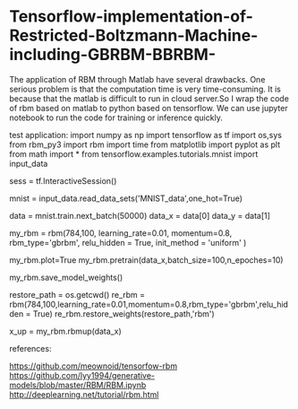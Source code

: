 # Tensorflow-implementation-of-Restricted-Boltzmann-Machine-including-GBRBM-BBRBM-
The application of RBM through Matlab have several drawbacks. One serious problem is that the computation time is very time-consuming. It is because that the matlab is difficult to run in cloud server.So I wrap the code of rbm based on matlab to python based on tensorflow. We can use jupyter notebook to run the code for training or inference quickly.

test application:
  import numpy as np
  import tensorflow as tf
  import os,sys
  from rbm_py3 import rbm
  import time
  from matplotlib import pyplot as plt
  from math import *
  from tensorflow.examples.tutorials.mnist import input_data

  sess = tf.InteractiveSession()

  mnist = input_data.read_data_sets('MNIST_data',one_hot=True)

  data = mnist.train.next_batch(50000)
  data_x = data[0]
  data_y = data[1]

  my_rbm = rbm(784,100,
             learning_rate=0.01,
             momentum=0.8,
             rbm_type='gbrbm',
             relu_hidden = True,
             init_method = 'uniform'
             )

  my_rbm.plot=True
  my_rbm.pretrain(data_x,batch_size=100,n_epoches=10)
  
  my_rbm.save_model_weights()

  restore_path = os.getcwd()
  re_rbm = rbm(784,100,learning_rate=0.01,momentum=0.8,rbm_type='gbrbm',relu_hidden = True)
  re_rbm.restore_weights(restore_path,'rbm')

  x_up = my_rbm.rbmup(data_x)



references:

  https://github.com/meownoid/tensorfow-rbm
  https://github.com/lyy1994/generative-models/blob/master/RBM/RBM.ipynb
  http://deeplearning.net/tutorial/rbm.html
